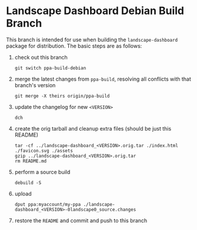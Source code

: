 # Landscape Dashboard Debian Build Branch

This branch is intended for use when building the `landscape-dashboard` package for distribution. The basic steps are as follows:

  1. check out this branch

         git switch ppa-build-debian

  2. merge the latest changes from `ppa-build`, resolving all conflicts with that branch's version

         git merge -X theirs origin/ppa-build

  3. update the changelog for new `<VERSION>`

         dch

  4. create the orig tarball and cleanup extra files (should be just this README)

         tar -cf ../landscape-dashboard_<VERSION>.orig.tar ./index.html ./favicon.svg ./assets
         gzip ../landscape-dashboard_<VERSION>.orig.tar
         rm README.md

  5. perform a source build

         debuild -S

  6. upload

         dput ppa:myaccount/my-ppa ./landscape-dashboard_<VERSION>-0landscape0_source.changes

  7. restore the `README` and commit and push to this branch
